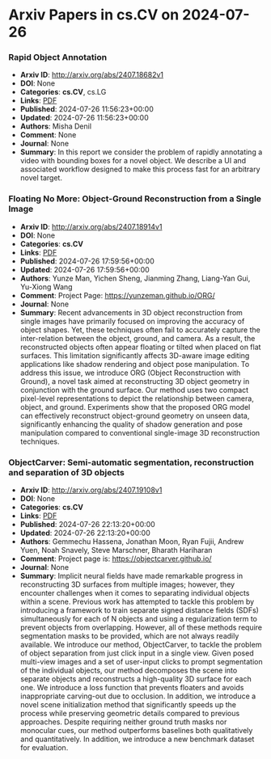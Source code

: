 # Arxiv Papers in cs.CV on 2024-07-26
### Rapid Object Annotation
- **Arxiv ID**: http://arxiv.org/abs/2407.18682v1
- **DOI**: None
- **Categories**: **cs.CV**, cs.LG
- **Links**: [PDF](http://arxiv.org/pdf/2407.18682v1)
- **Published**: 2024-07-26 11:56:23+00:00
- **Updated**: 2024-07-26 11:56:23+00:00
- **Authors**: Misha Denil
- **Comment**: None
- **Journal**: None
- **Summary**: In this report we consider the problem of rapidly annotating a video with bounding boxes for a novel object. We describe a UI and associated workflow designed to make this process fast for an arbitrary novel target.



### Floating No More: Object-Ground Reconstruction from a Single Image
- **Arxiv ID**: http://arxiv.org/abs/2407.18914v1
- **DOI**: None
- **Categories**: **cs.CV**
- **Links**: [PDF](http://arxiv.org/pdf/2407.18914v1)
- **Published**: 2024-07-26 17:59:56+00:00
- **Updated**: 2024-07-26 17:59:56+00:00
- **Authors**: Yunze Man, Yichen Sheng, Jianming Zhang, Liang-Yan Gui, Yu-Xiong Wang
- **Comment**: Project Page: https://yunzeman.github.io/ORG/
- **Journal**: None
- **Summary**: Recent advancements in 3D object reconstruction from single images have primarily focused on improving the accuracy of object shapes. Yet, these techniques often fail to accurately capture the inter-relation between the object, ground, and camera. As a result, the reconstructed objects often appear floating or tilted when placed on flat surfaces. This limitation significantly affects 3D-aware image editing applications like shadow rendering and object pose manipulation. To address this issue, we introduce ORG (Object Reconstruction with Ground), a novel task aimed at reconstructing 3D object geometry in conjunction with the ground surface. Our method uses two compact pixel-level representations to depict the relationship between camera, object, and ground. Experiments show that the proposed ORG model can effectively reconstruct object-ground geometry on unseen data, significantly enhancing the quality of shadow generation and pose manipulation compared to conventional single-image 3D reconstruction techniques.



### ObjectCarver: Semi-automatic segmentation, reconstruction and separation of 3D objects
- **Arxiv ID**: http://arxiv.org/abs/2407.19108v1
- **DOI**: None
- **Categories**: **cs.CV**
- **Links**: [PDF](http://arxiv.org/pdf/2407.19108v1)
- **Published**: 2024-07-26 22:13:20+00:00
- **Updated**: 2024-07-26 22:13:20+00:00
- **Authors**: Gemmechu Hassena, Jonathan Moon, Ryan Fujii, Andrew Yuen, Noah Snavely, Steve Marschner, Bharath Hariharan
- **Comment**: Project page is: https://objectcarver.github.io/
- **Journal**: None
- **Summary**: Implicit neural fields have made remarkable progress in reconstructing 3D surfaces from multiple images; however, they encounter challenges when it comes to separating individual objects within a scene. Previous work has attempted to tackle this problem by introducing a framework to train separate signed distance fields (SDFs) simultaneously for each of N objects and using a regularization term to prevent objects from overlapping. However, all of these methods require segmentation masks to be provided, which are not always readily available. We introduce our method, ObjectCarver, to tackle the problem of object separation from just click input in a single view. Given posed multi-view images and a set of user-input clicks to prompt segmentation of the individual objects, our method decomposes the scene into separate objects and reconstructs a high-quality 3D surface for each one. We introduce a loss function that prevents floaters and avoids inappropriate carving-out due to occlusion. In addition, we introduce a novel scene initialization method that significantly speeds up the process while preserving geometric details compared to previous approaches. Despite requiring neither ground truth masks nor monocular cues, our method outperforms baselines both qualitatively and quantitatively. In addition, we introduce a new benchmark dataset for evaluation.



